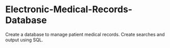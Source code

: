 # Electronic-Medical-Records-Database
Create a database to manage patient medical records. Create searches and output using SQL.
